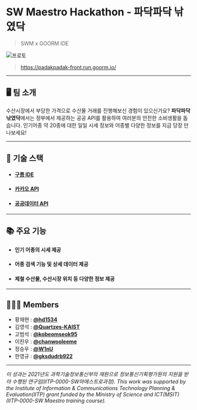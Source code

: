 <!-- @format -->

# SW Maestro Hackathon - 파닥파닥 낚였닥

> SWM x GOORM IDE

![프로토](readmeImg/프로토타입.jpg)

> https://padakpadak-front.run.goorm.io/

---

## 🖥 팀 소개

수산시장에서 부당한 가격으로 수산물 거래를 진행해보신 경험이 있으신가요? **파닥파닥 낚였닥**에서는 정부에서 제공하는 공공 API를 활용하여 여러분의 안전한 소비생활을 돕습니다. 인기어종 약 20종에 대한 일일 시세 정보와 어종별 다양한 정보를 지금 당장 만나보세요!

---

## 🔗 기술 스택

- #### [구름 IDE](https://ide.goorm.io/)
- #### [카카오 API](https://developers.kakao.com/)
- #### [공공데이터 API](https://www.data.go.kr/data/15058271/openapi.do)

---

## 📚 주요 기능

- #### 인기 어종의 시세 제공
- #### 어종 검색 기능 및 상세 데이터 제공
- #### 제철 수산물, 수산시장 위치 등 다양한 정보 제공

---

## 👩🏻‍💻 Members

- 황재현 : [**@hd1534**](https://github.com/hd1534)
- 김영석 : [**@Quartzes-KAIST**](https://github.com/Quartzes-KAIST)
- 고범석 : [**@kobeomseok95**](https://github.com/kobeomseok95)
- 이찬우 : [**@chanwooleeme**](https://github.com/chanwooleeme)
- 정승우 : [**@W1nU**](https://github.com/W1nU)
- 한영규 : [**@gksdudrb922**](https://github.com/gksdudrb922)

---

*이 성과는 2021년도 과학기술정보통신부의 재원으로 정보통신기획평가원의 지원을 받아 수행된 연구임(IITP-0000-SW마에스트로과정). This work was supported by the Institute of Information & Communications Technology Planning & Evaluation(IITP) grant funded by the Ministry of Science and ICT(MSIT) (IITP-0000-SW Maestro training course).*
